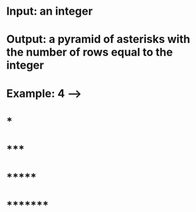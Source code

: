 # Input: an integer
# Output: a pyramid of asterisks with the number of rows equal to the integer
#
#
# Example: 4 -->
#
#	*
#      ***
#     *****
#    *******
